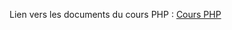 Lien vers les documents du cours PHP : [Cours PHP](https://drive.google.com/drive/folders/1fQRhmz8RAqMqdcMRQDtNaRADZ5rwspKi?usp=sharing)
